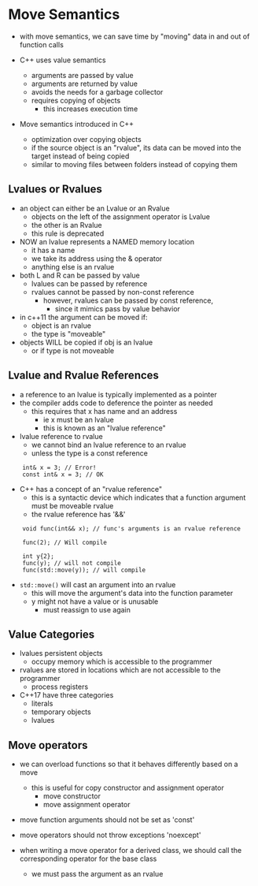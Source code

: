 # Move Semantics

- with move semantics, we can save time by "moving" data in and out of function calls
- C++ uses value semantics
    - arguments are passed by value
    - arguments are returned by value
    - avoids the needs for a garbage collector
    - requires copying of objects
        - this increases execution time

- Move semantics introduced in C++
    - optimization over copying objects
    - if the source object is an "rvalue", its data can be moved into the target instead of being copied
    - similar to moving files between folders instead of copying them

## Lvalues or Rvalues
- an object can either be an Lvalue or an Rvalue
    - objects on the left of the assignment operator is Lvalue
    - the other is an Rvalue
    - this rule is deprecated
- NOW an lvalue represents a NAMED memory location
    - it has a name
    - we take its address using the & operator
    - anything else is an rvalue
- both L and R can be passed by value
    - lvalues can be passed by reference
    - rvalues cannot be passed by non-const reference
        - however, rvalues can be passed by const reference, 
            - since it mimics pass by value behavior
- in c++11 the argument can be moved if:
    - object is an rvalue
    - the type is "moveable"
- objects WILL be copied if obj is an lvalue
    - or if type is not moveable

## Lvalue and Rvalue References
- a reference to an lvalue is typically implemented as a pointer
- the compiler adds code to deference the pointer as needed
    - this requires that x has name and an address
        - ie x must be an lvalue
        - this is known as an "lvalue reference"
- lvalue reference to rvalue
    - we cannot bind an lvalue reference to an rvalue
    - unless the type is a const reference

```
    int& x = 3; // Error!
    const int& x = 3; // OK
```

- C++ has a concept of an "rvalue reference"
    - this is a syntactic device which indicates that a function argument must be moveable rvalue
    - the rvalue reference has '&&'

```
    void func(int&& x); // func's arguments is an rvalue reference

    func(2); // Will compile

    int y{2};
    func(y); // will not compile
    func(std::move(y)); // will compile
```

- `std::move()` will cast an argument into an rvalue
    - this will move the argument's data into the function parameter
    - y might not have a value or is unusable
        - must reassign to use again

## Value Categories
- lvalues persistent objects
    - occupy memory which is accessible to the programmer
- rvalues are stored in locations which are not accessible to the programmer
    - process registers
- C++17 have three categories
    - literals
    - temporary objects
    - lvalues

## Move operators
- we can overload functions so that it behaves differently based on a move
    - this is useful for copy constructor and assignment operator
        - move constructor
        - move assignment operator
- move function arguments should not be set as 'const'
- move operators should not throw exceptions 'noexcept'

- when writing a move operator for a derived class, we should call the corresponding operator for the base class
    - we must pass the argument as an rvalue

